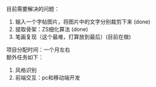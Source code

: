 目前需要解决的问题：
1. 输入一个字帖图片，将图片中的文字分别裁剪下来 (done)
2. 提取骨架：ZS细化算法 (done)
3. 笔画复现（这个最难，打算放到最后）(目前在做)

项目分配时间：一个月左右<br>
额外任务如下：
1. 风格识别
2. 前端交互：pc和移动端开发